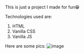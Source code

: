 This is just a project I made for fun😁

Technologies used are:
1. HTML
2. Vanilla CSS
3. Vanilla JS

Here are some pics:
![image](https://github.com/user-attachments/assets/4fddc2a1-5422-461b-a20a-f32905e68c8c)

